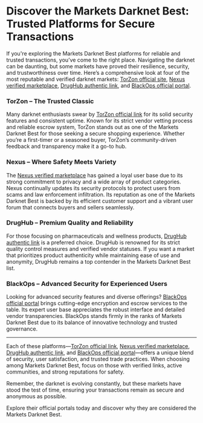 # Discover the Markets Darknet Best: Trusted Platforms for Secure Transactions

If you're exploring the Markets Darknet Best platforms for reliable and trusted transactions, you’ve come to the right place. Navigating the darknet can be daunting, but some markets have proved their resilience, security, and trustworthiness over time. Here’s a comprehensive look at four of the most reputable and verified darknet markets: <a href="http://&#116;%6F&#114;%7A&#111;&#110;%36%6B&#104;&#111;&#55;%32%73%68&#50;%35%64%6F%34&#50;%6E&#55;&#104;%78%62&#102;%37&#117&#122;%77&#122;%65&#52;%63&#54;%70%66%35%64%79&#114;%64%32%78&#114;%6C%79%35&#118;&#97;&#113;%76%65%35%61&#100;%2E%6F&#110;&#105;%6F%6E">TorZon official site</a>, <a href="http://%6E%65&#120;%75%73%7A%68&#110;&#55;%66%79%37%78%67&#55;&#117&#100;%74&#118;&#52;%33&#118;%69%68&#110;%68%76&#113;&#53;&#121;&#108;%72%35&#55;&#98;%34%70%6E%74%65%75%6D%36%78%36&#111;%6E&#114;%6E&#116;&#119;%62&#53;%75%71%64&#46;%6F%6E&#105;&#111;%6E">Nexus verified marketplace</a>, <a href="http://%64%72%75%67&#104;%75&#98;%32%70%77%7A&#107;%7A&#106;&#116;%63%75%61%72&#102;&#53;%70%32%66&#54;%73%78%6D%68%37%74&#106;%75&#105;%79%77%34%75&#119;&#99;&#97;&#104;&#52;&#104;&#106;&#116;%66&#52;%37&#111;%69&#112;%63&#105;&#97;&#100;&#46;&#111;%6E%69%6F%6E">DrugHub authentic link</a>, and <a href="http://%62%6C&#97;&#99;&#107;%6F%70%73%61&#97;%78%37%69%65&#101;&#108;%6A&#101;%63%74%76&#105;%33&#118;%6E%33&#97;&#53;%6D&#50;%77%66&#115;%73%79&#108;%63&#100;&#113;%61%73&#119;&#114;&#118;%6C&#98;&#101;&#112;%74&#119;&#122;%76&#53;&#111;%69&#100;&#46;&#111;%6E%69&#111;%6E">BlackOps official portal</a>.

### TorZon – The Trusted Classic

Many darknet enthusiasts swear by <a href="http://&#116;%6F&#114;%7A&#111;&#110;%36%6B&#104;&#111;&#55;%32%73%68&#50;%35%64%6F%34&#50;%6E&#55;&#104;%78%62&#102;%37&#117&#122;%77&#122;%65&#52;%63&#54;%70%66%35%64%79&#114;%64%32%78&#114;%6C%79%35&#118;&#97;&#113;%76%65%35%61&#100;%2E%6F&#110;&#105;%6F%6E">TorZon official link</a> for its solid security features and consistent uptime. Known for its strict vendor vetting process and reliable escrow system, TorZon stands out as one of the Markets Darknet Best for those seeking a secure shopping experience. Whether you’re a first-timer or a seasoned buyer, TorZon’s community-driven feedback and transparency make it a go-to hub.

### Nexus – Where Safety Meets Variety

The <a href="http://%6E%65&#120;%75%73%7A%68&#110;&#55;%66%79%37%78%67&#55;&#117&#100;%74&#118;&#52;%33&#118;%69%68&#110;%68%76&#113;&#53;&#121;&#108;%72%35&#55;&#98;%34%70%6E%74%65%75%6D%36%78%36&#111;%6E&#114;%6E&#116;&#119;%62&#53;%75%71%64&#46;%6F%6E&#105;&#111;%6E">Nexus verified marketplace</a> has gained a loyal user base due to its strong commitment to privacy and a wide array of product categories. Nexus continually updates its security protocols to protect users from scams and law enforcement infiltration. Its reputation as one of the Markets Darknet Best is backed by its efficient customer support and a vibrant user forum that connects buyers and sellers seamlessly.

### DrugHub – Premium Quality and Reliability

For those focusing on pharmaceuticals and wellness products, <a href="http://%64%72%75%67&#104;%75&#98;%32%70%77%7A&#107;%7A&#106;&#116;%63%75%61%72&#102;&#53;%70%32%66&#54;%73%78%6D%68%37%74&#106;%75&#105;%79%77%34%75&#119;&#99;&#97;&#104;&#52;&#104;&#106;&#116;%66&#52;%37&#111;%69&#112;%63&#105;&#97;&#100;&#46;&#111;%6E%69%6F%6E">DrugHub authentic link</a> is a preferred choice. DrugHub is renowned for its strict quality control measures and verified vendor statuses. If you want a market that prioritizes product authenticity while maintaining ease of use and anonymity, DrugHub remains a top contender in the Markets Darknet Best list.

### BlackOps – Advanced Security for Experienced Users

Looking for advanced security features and diverse offerings? <a href="http://%62%6C&#97;&#99;&#107;%6F%70%73%61&#97;%78%37%69%65&#101;&#108;%6A&#101;%63%74%76&#105;%33&#118;%6E%33&#97;&#53;%6D&#50;%77%66&#115;%73%79&#108;%63&#100;&#113;%61%73&#119;&#114;&#118;%6C&#98;&#101;&#112;%74&#119;&#122;%76&#53;&#111;%69&#100;&#46;&#111;%6E%69&#111;%6E">BlackOps official portal</a> brings cutting-edge encryption and escrow services to the table. Its expert user base appreciates the robust interface and detailed vendor transparencies. BlackOps stands firmly in the ranks of Markets Darknet Best due to its balance of innovative technology and trusted governance.

---

Each of these platforms—<a href="http://&#116;%6F&#114;%7A&#111;&#110;%36%6B&#104;&#111;&#55;%32%73%68&#50;%35%64%6F%34&#50;%6E&#55;&#104;%78%62&#102;%37&#117&#122;%77&#122;%65&#52;%63&#54;%70%66%35%64%79&#114;%64%32%78&#114;%6C%79%35&#118;&#97;&#113;%76%65%35%61&#100;%2E%6F&#110;&#105;%6F%6E">TorZon official link</a>, <a href="http://%6E%65&#120;%75%73%7A%68&#110;&#55;%66%79%37%78%67&#55;&#117&#100;%74&#118;&#52;%33&#118;%69%68&#110;%68%76&#113;&#53;&#121;&#108;%72%35&#55;&#98;%34%70%6E%74%65%75%6D%36%78%36&#111;%6E&#114;%6E&#116;&#119;%62&#53;%75%71%64&#46;%6F%6E&#105;&#111;%6E">Nexus verified marketplace</a>, <a href="http://%64%72%75%67&#104;%75&#98;%32%70%77%7A&#107;%7A&#106;&#116;%63%75%61%72&#102;&#53;%70%32%66&#54;%73%78%6D%68%37%74&#106;%75&#105;%79%77%34%75&#119;&#99;&#97;&#104;&#52;&#104;&#106;&#116;%66&#52;%37&#111;%69&#112;%63&#105;&#97;&#100;&#46;&#111;%6E%69%6F%6E">DrugHub authentic link</a>, and <a href="http://%62%6C&#97;&#99;&#107;%6F%70%73%61&#97;%78%37%69%65&#101;&#108;%6A&#101;%63%74%76&#105;%33&#118;%6E%33&#97;&#53;%6D&#50;%77%66&#115;%73%79&#108;%63&#100;&#113;%61%73&#119;&#114;&#118;%6C&#98;&#101;&#112;%74&#119;&#122;%76&#53;&#111;%69&#100;&#46;&#111;%6E%69&#111;%6E">BlackOps official portal</a>—offers a unique blend of security, user satisfaction, and trusted trade practices. When choosing among Markets Darknet Best, focus on those with verified links, active communities, and strong reputations for safety.

Remember, the darknet is evolving constantly, but these markets have stood the test of time, ensuring your transactions remain as secure and anonymous as possible.

Explore their official portals today and discover why they are considered the Markets Darknet Best.
